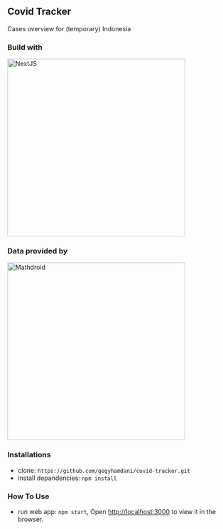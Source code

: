 ## Covid Tracker

Cases overview for (temporary) Indonesia

### Build with

<a href="https://nextjs.org/" rel="NextJS">
  <img src="https://upload.wikimedia.org/wikipedia/commons/thumb/8/8e/Nextjs-logo.svg/1920px-Nextjs-logo.svg.png" alt="NextJS" width="400"/>
</a>


### Data provided by

<a href="https://github.com/mathdroid/covid-19-api" rel="mathdroid">
  <img src="https://camo.githubusercontent.com/5f14b98ceb277d4a52caac7238259129f0c89e628107da97b0bd5b2046dae477/68747470733a2f2f636f76696431392e6d61746864726f2e69642f6170692f6f67" alt="Mathdroid" width="400"/>
</a>

### Installations

- clone: `https://github.com/gegyhamdani/covid-tracker.git`
- install depandencies: `npm install`

### How To Use

- run web app: `npm start`, Open [http://localhost:3000](http://localhost:3000) to view it in the browser.
